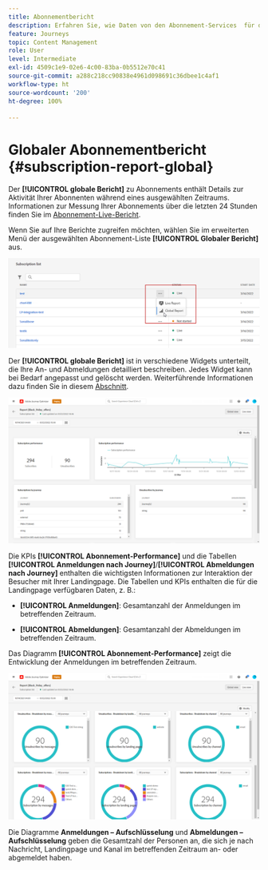 ```yaml
---
title: Abonnementbericht
description: Erfahren Sie, wie Daten von den Abonnement-Services  für den globalen Abonnementbericht verwendet werden können
feature: Journeys
topic: Content Management
role: User
level: Intermediate
exl-id: 4509c1e9-02e6-4c00-83ba-0b5512e70c41
source-git-commit: a288c218cc90838e4961d098691c36dbee1c4af1
workflow-type: ht
source-wordcount: '200'
ht-degree: 100%

---
```


# Globaler Abonnementbericht {#subscription-report-global}

Der **[!UICONTROL globale Bericht]** zu Abonnements enthält Details zur Aktivität Ihrer Abonnenten während eines ausgewählten Zeitraums. Informationen zur Messung Ihrer Abonnements über die letzten 24 Stunden finden Sie im [Abonnement-Live-Bericht](subscription-report-live.md).

Wenn Sie auf Ihre Berichte zugreifen möchten, wählen Sie im erweiterten Menü der ausgewählten Abonnement-Liste **[!UICONTROL Globaler Bericht]** aus.

![](assets/subscription_report_7.png)

Der **[!UICONTROL globale Bericht]** ist in verschiedene Widgets unterteilt, die Ihre An- und Abmeldungen detailliert beschreiben. Jedes Widget kann bei Bedarf angepasst und gelöscht werden. Weiterführende Informationen dazu finden Sie in diesem [Abschnitt](global-report.md).

![](assets/subscription_report_1.png)

Die KPIs **[!UICONTROL Abonnement-Performance]** und die Tabellen **[!UICONTROL Anmeldungen nach Journey]**/**[!UICONTROL Abmeldungen nach Journey]** enthalten die wichtigsten Informationen zur Interaktion der Besucher mit Ihrer Landingpage. Die Tabellen und KPIs enthalten die für die Landingpage verfügbaren Daten, z. B.:

* **[!UICONTROL Anmeldungen]**: Gesamtanzahl der Anmeldungen im betreffenden Zeitraum.

* **[!UICONTROL Abmeldungen]**: Gesamtanzahl der Abmeldungen im betreffenden Zeitraum.

Das Diagramm **[!UICONTROL Abonnement-Performance]** zeigt die Entwicklung der Anmeldungen im betreffenden Zeitraum.

![](assets/subscription_report_2.png)

Die Diagramme **Anmeldungen – Aufschlüsselung** und **Abmeldungen – Aufschlüsselung** geben die Gesamtzahl der Personen an, die sich je nach Nachricht, Landingpage und Kanal im betreffenden Zeitraum an- oder abgemeldet haben.
